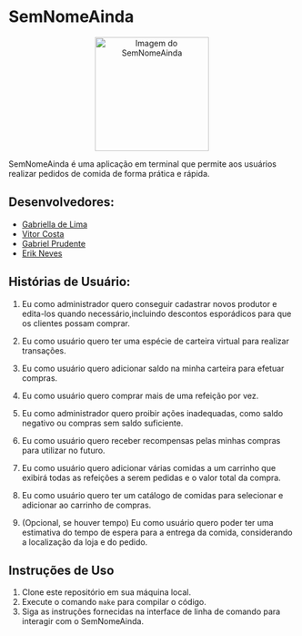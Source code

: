 # SemNomeAinda

<p align="center">
  <img src="https://lh3.googleusercontent.com/kMRnTGAFOFRDQV8UFbE-c1cwYeWrWNXIfi7-ToVOYB3FQQvc1kCmBa5-DOL9zxhMrFeaPcx3hIVMo3_9MX1brBTuH2mhd6Js9MNiosWugg" alt="Imagem do SemNomeAinda" width="200">
</p>

SemNomeAinda é uma aplicação em terminal que permite aos usuários realizar pedidos de comida de forma prática e rápida.

## Desenvolvedores:
- [Gabriella de Lima](https://github.com/hellolima)
- [Vitor Costa](https://github.com/vitorcosuta)
- [Gabriel Prudente](https://github.com/Gabrielzzz7)
- [Erik Neves](https://github.com/erikneves04)

## Histórias de Usuário:

1) Eu como administrador quero conseguir cadastrar novos produtor e edita-los quando necessário,incluindo descontos esporádicos para que os clientes possam comprar.

2) Eu como usuário quero ter uma espécie de carteira virtual para realizar transações.

3) Eu como usuário quero adicionar saldo na minha carteira para efetuar compras.

4) Eu como usuário quero comprar mais de uma refeição por vez.

5) Eu como administrador quero proibir ações inadequadas, como saldo negativo ou compras sem saldo suficiente.

6) Eu como usuário quero receber recompensas pelas minhas compras para utilizar no futuro.

7) Eu como usuário quero adicionar várias comidas a um carrinho que exibirá todas as refeições a serem pedidas e o valor total da compra.

8) Eu como usuário quero ter um catálogo de comidas para selecionar e adicionar ao carrinho de compras.

9) (Opcional, se houver tempo) Eu como usuário quero poder ter uma estimativa do tempo de espera para a entrega da comida, considerando a localização da loja e do pedido.

## Instruções de Uso

1. Clone este repositório em sua máquina local.
2. Execute o comando `make` para compilar o código.
3. Siga as instruções fornecidas na interface de linha de comando para interagir com o SemNomeAinda.
